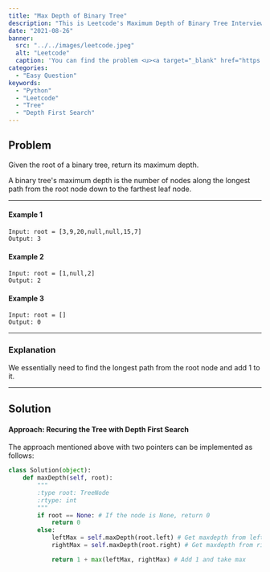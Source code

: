 ```yaml
---
title: "Max Depth of Binary Tree"
description: "This is Leetcode's Maximum Depth of Binary Tree Interview Question"
date: "2021-08-26"
banner:
  src: "../../images/leetcode.jpeg"
  alt: "Leetcode"
  caption: 'You can find the problem <u><a target="_blank" href="https://leetcode.com/problems/maximum-depth-of-binary-tree/">Here</a></u>'
categories:
  - "Easy Question"
keywords:
  - "Python"
  - "Leetcode"
  - "Tree"
  - "Depth First Search"
---
```


## Problem

Given the root of a binary tree, return its maximum depth.

A binary tree's maximum depth is the number of nodes along the longest path from the root node down to the farthest leaf node.

<hr>

#### Example 1

<!-- <img src="../../images/maxDepthTree.png"> -->

```
Input: root = [3,9,20,null,null,15,7]
Output: 3
```

#### Example 2

```
Input: root = [1,null,2]
Output: 2
```

#### Example 3

```
Input: root = []
Output: 0
```

<hr>

### Explanation

We essentially need to find the longest path from the root node and add 1 to it.

<hr>

## Solution

#### Approach: Recuring the Tree with Depth First Search

The approach mentioned above with two pointers can be implemented as follows:

```Python
class Solution(object):
    def maxDepth(self, root):
        """
        :type root: TreeNode
        :rtype: int
        """
        if root == None: # If the node is None, return 0
            return 0
        else:
            leftMax = self.maxDepth(root.left) # Get maxdepth from left subtree
            rightMax = self.maxDepth(root.right) # Get maxdepth from right subtree

            return 1 + max(leftMax, rightMax) # Add 1 and take max
```
